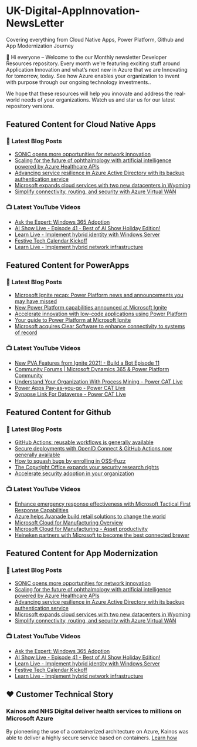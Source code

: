 # UK-Digital-AppInnovation-NewsLetter

Covering everything from Cloud Native Apps, Power Platform, Github and App Modernization Journey

👋 Hi everyone – Welcome to the our Monthly newsletter Developer Resources repository. Every month we’re featuring exciting stuff around Application Innovation and what’s next new in Azure that we are Innovating for tomorrow, today. See how Azure enables your organization to invent with purpose through our ongoing technology investments..


We hope that these resources will help you innovate and address the real-world needs of your organizations. Watch us and star us for our latest repository versions.

## Featured Content for Cloud Native Apps


### 📝 Latest Blog Posts

    
<!-- BLOGCNA:START -->
- [SONiC opens more opportunities for network innovation](https://azure.microsoft.com/blog/sonic-opens-more-opportunities-for-network-innovation/)
- [Scaling for the future of ophthalmology with artificial intelligence powered by Azure Healthcare APIs](https://azure.microsoft.com/blog/scaling-for-the-future-of-ophthalmology-with-artificial-intelligence-powered-by-azure-healthcare-apis/)
- [Advancing service resilience in Azure Active Directory with its backup authentication service](https://azure.microsoft.com/blog/advancing-service-resilience-in-azure-active-directory-with-its-backup-authentication-service/)
- [Microsoft expands cloud services with two new datacenters in Wyoming](https://azure.microsoft.com/blog/microsoft-expands-cloud-services-with-two-new-datacenters-in-wyoming/)
- [Simplify connectivity, routing, and security with Azure Virtual WAN](https://azure.microsoft.com/blog/simplify-connectivity-routing-and-security-with-azure-virtual-wan/)
<!-- BLOGCNA:END -->

### 📺 Latest YouTube Videos

 
<!-- YOUTUBECNA:START -->
- [Ask the Expert: Windows 365 Adoption](https://www.youtube.com/watch?v=DU2DgJActow)
- [AI Show Live - Episode 41 - Best of AI Show Holiday Edition!](https://www.youtube.com/watch?v=BnF3xz8qLTA)
- [Learn Live - Implement hybrid identity with Windows Server](https://www.youtube.com/watch?v=8VULknGICUA)
- [Festive Tech Calendar Kickoff](https://www.youtube.com/watch?v=scLoLp830BU)
- [Learn Live - Implement hybrid network infrastructure](https://www.youtube.com/watch?v=OyCEKKjCRKk)
<!-- YOUTUBECNA:END -->

##  Featured Content for PowerApps
### 📝 Latest Blog Posts
<!-- BLOGPOWER:START -->
- [Microsoft Ignite recap: Power Platform news and announcements you may have missed](https://cloudblogs.microsoft.com/powerplatform/2021/11/18/microsoft-ignite-recap-power-platform-news-and-announcements-you-may-have-missed/)
- [New Power Platform capabilities announced at Microsoft Ignite](https://cloudblogs.microsoft.com/powerplatform/2021/11/02/new-power-platform-capabilities-announced-at-microsoft-ignite/)
- [Accelerate innovation with low-code applications using Power Platform](https://cloudblogs.microsoft.com/powerplatform/2021/11/02/accelerate-innovation-with-low-code-applications-using-power-platform/)
- [Your guide to Power Platform at Microsoft Ignite](https://cloudblogs.microsoft.com/powerplatform/2021/10/26/your-guide-to-power-platform-at-microsoft-ignite/)
- [Microsoft acquires Clear Software to enhance connectivity to systems of record](https://cloudblogs.microsoft.com/powerplatform/2021/10/22/microsoft-acquires-clear-software-to-enhance-connectivity-to-systems-of-record/)
<!-- BLOGPOWER:END -->
 ### 📺 Latest YouTube Videos
    
<!-- YOUTUBEPOWER:START -->
- [New PVA Features from Ignite 2021! - Build a Bot Episode 11](https://www.youtube.com/watch?v=FTigtv7mUGc)
- [Community Forums |  Microsoft Dynamics 365 &amp; Power Platform Community](https://www.youtube.com/watch?v=oYb-42rCPXQ)
- [Understand Your Organization With Process Mining - Power CAT Live](https://www.youtube.com/watch?v=VH1fdkUmJ3k)
- [Power Apps Pay-as-you-go - Power CAT Live](https://www.youtube.com/watch?v=ZYkGRmhZXLg)
- [Synapse Link For Dataverse - Power CAT Live](https://www.youtube.com/watch?v=3SGt8eiZH-A)
<!-- YOUTUBEPOWER:END -->

##  Featured Content for Github
### 📝 Latest Blog Posts
<!-- BLOGGITHUB:START -->
- [GitHub Actions: reusable workflows is generally available](https://github.blog/2021-11-29-github-actions-reusable-workflows-is-generally-available/)
- [Secure deployments with OpenID Connect &#038; GitHub Actions now generally available](https://github.blog/2021-11-23-secure-deployments-openid-connect-github-actions-generally-available/)
- [How to squash bugs by enrolling in OSS-Fuzz](https://github.blog/2021-11-23-how-to-squash-bugs-by-enrolling-in-oss-fuzz/)
- [The Copyright Office expands your security research rights](https://github.blog/2021-11-23-copyright-office-expands-security-research-rights/)
- [Accelerate security adoption in your organization](https://github.blog/2021-11-22-accelerate-security-adoption-in-your-organization/)
<!-- BLOGGITHUB:END -->
### 📺 Latest YouTube Videos
<!-- YOUTUBEGITHUB:START -->
- [Enhance emergency response effectiveness with Microsoft Tactical First Response Capabilities](https://www.youtube.com/watch?v=f3PJq8sgtcA)
- [Azure helps Avanade build retail solutions to change the world](https://www.youtube.com/watch?v=nLifqPofyQo)
- [Microsoft Cloud for Manufacturing Overview](https://www.youtube.com/watch?v=sBFwo-QzaYo)
- [Microsoft Cloud for Manufacturing - Asset productivity](https://www.youtube.com/watch?v=qv1syj2Xxts)
- [Heineken partners with Microsoft to become the best connected brewer](https://www.youtube.com/watch?v=C6dq5bPGcNs)
<!-- YOUTUBEGITHUB:END -->
##  Featured Content for App Modernization
### 📝 Latest Blog Posts
<!-- BLOGAPPMOD:START -->
- [SONiC opens more opportunities for network innovation](https://azure.microsoft.com/blog/sonic-opens-more-opportunities-for-network-innovation/)
- [Scaling for the future of ophthalmology with artificial intelligence powered by Azure Healthcare APIs](https://azure.microsoft.com/blog/scaling-for-the-future-of-ophthalmology-with-artificial-intelligence-powered-by-azure-healthcare-apis/)
- [Advancing service resilience in Azure Active Directory with its backup authentication service](https://azure.microsoft.com/blog/advancing-service-resilience-in-azure-active-directory-with-its-backup-authentication-service/)
- [Microsoft expands cloud services with two new datacenters in Wyoming](https://azure.microsoft.com/blog/microsoft-expands-cloud-services-with-two-new-datacenters-in-wyoming/)
- [Simplify connectivity, routing, and security with Azure Virtual WAN](https://azure.microsoft.com/blog/simplify-connectivity-routing-and-security-with-azure-virtual-wan/)
<!-- BLOGAPPMOD:END -->
### 📺 Latest YouTube Videos
<!-- YOUTUBEAPPMOD:START -->
- [Ask the Expert: Windows 365 Adoption](https://www.youtube.com/watch?v=DU2DgJActow)
- [AI Show Live - Episode 41 - Best of AI Show Holiday Edition!](https://www.youtube.com/watch?v=BnF3xz8qLTA)
- [Learn Live - Implement hybrid identity with Windows Server](https://www.youtube.com/watch?v=8VULknGICUA)
- [Festive Tech Calendar Kickoff](https://www.youtube.com/watch?v=scLoLp830BU)
- [Learn Live - Implement hybrid network infrastructure](https://www.youtube.com/watch?v=OyCEKKjCRKk)
<!-- YOUTUBEAPPMOD:END -->


## ♥️ Customer Technical Story 

### Kainos and NHS Digital deliver health services to millions on Microsoft Azure

By pioneering the use of a containerized architecture on Azure, Kainos was able to deliver a highly secure service based on containers. [Learn how](https://customers.microsoft.com/en-us/story/1368348549535774520-kainos-and-nhs-digital-deliver-health-services-to-millions-on-microsoft-azure)

